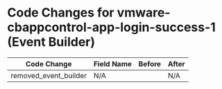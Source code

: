 # Code Changes for vmware-cbappcontrol-app-login-success-1 (Event Builder)

| Code Change | Field Name | Before | After |
|-------------|------------|--------|-------|
| removed_event_builder | N/A |  | N/A |